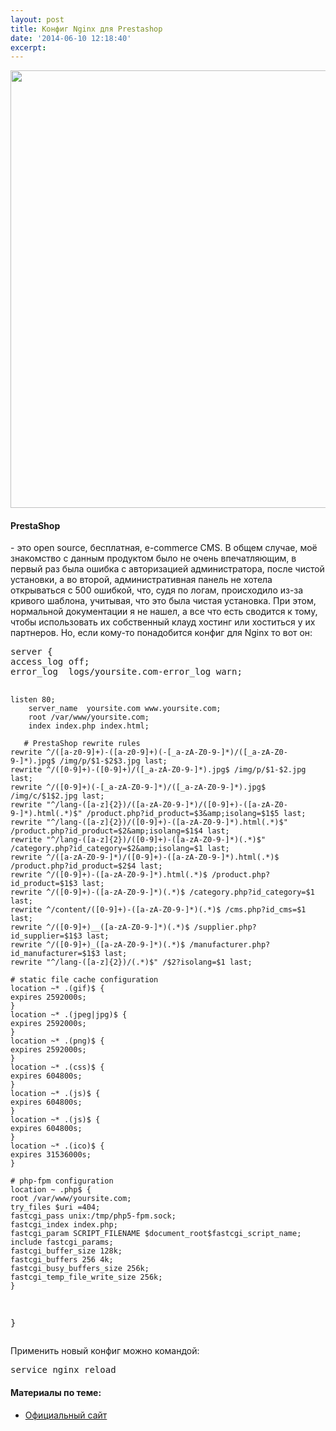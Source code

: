 ```yaml
---
layout: post
title: Конфиг Nginx для Prestashop
date: '2014-06-10 12:18:40'
excerpt:
---
```


<img src="https://farm9.staticflickr.com/8595/16515667202_4ac4d6b26f_o.png" width="700"/>

<h4>PrestaShop</h4> - это open source, бесплатная, e-commerce CMS. В общем случае, моё знакомство с данным продуктом было не очень впечатляющим, в первый раз была ошибка с авторизацией администратора, после чистой установки, а во второй, административная панель не хотела открываться с 500 ошибкой, что, судя по логам, происходило из-за кривого шаблона, учитывая, что это была чистая установка. При этом, нормальной документации я не нашел, а все что есть сводится к тому, чтобы использовать их собственный клауд хостинг или хоститься у их партнеров.
Но, если кому-то понадобится конфиг для Nginx то вот он:
<pre>server {
access_log off;
error_log  logs/yoursite.com-error_log warn;

	listen 80;
        server_name  yoursite.com www.yoursite.com;
        root /var/www/yoursite.com;
        index index.php index.html;

       # PrestaShop rewrite rules
	rewrite ^/([a-z0-9]+)-([a-z0-9]+)(-[_a-zA-Z0-9-]*)/([_a-zA-Z0-9-]*).jpg$ /img/p/$1-$2$3.jpg last;
	rewrite ^/([0-9]+)-([0-9]+)/([_a-zA-Z0-9-]*).jpg$ /img/p/$1-$2.jpg last;
	rewrite ^/([0-9]+)(-[_a-zA-Z0-9-]*)/([_a-zA-Z0-9-]*).jpg$ /img/c/$1$2.jpg last;
	rewrite "^/lang-([a-z]{2})/([a-zA-Z0-9-]*)/([0-9]+)-([a-zA-Z0-9-]*).html(.*)$" /product.php?id_product=$3&amp;isolang=$1$5 last;
	rewrite "^/lang-([a-z]{2})/([0-9]+)-([a-zA-Z0-9-]*).html(.*)$" /product.php?id_product=$2&amp;isolang=$1$4 last;
	rewrite "^/lang-([a-z]{2})/([0-9]+)-([a-zA-Z0-9-]*)(.*)$" /category.php?id_category=$2&amp;isolang=$1 last;
	rewrite ^/([a-zA-Z0-9-]*)/([0-9]+)-([a-zA-Z0-9-]*).html(.*)$ /product.php?id_product=$2$4 last;
	rewrite ^/([0-9]+)-([a-zA-Z0-9-]*).html(.*)$ /product.php?id_product=$1$3 last;
	rewrite ^/([0-9]+)-([a-zA-Z0-9-]*)(.*)$ /category.php?id_category=$1 last;
	rewrite ^/content/([0-9]+)-([a-zA-Z0-9-]*)(.*)$ /cms.php?id_cms=$1 last;
	rewrite ^/([0-9]+)__([a-zA-Z0-9-]*)(.*)$ /supplier.php?id_supplier=$1$3 last;
	rewrite ^/([0-9]+)_([a-zA-Z0-9-]*)(.*)$ /manufacturer.php?id_manufacturer=$1$3 last;
	rewrite "^/lang-([a-z]{2})/(.*)$" /$2?isolang=$1 last;

	# static file cache configuration
	location ~* .(gif)$ {
	expires 2592000s;
	}
	location ~* .(jpeg|jpg)$ {
	expires 2592000s;
	}
	location ~* .(png)$ {
	expires 2592000s;
	}
	location ~* .(css)$ {
	expires 604800s;
	}
	location ~* .(js)$ {
	expires 604800s;
	}
	location ~* .(js)$ {
	expires 604800s;
	}
	location ~* .(ico)$ {
	expires 31536000s;
	}

	# php-fpm configuration
	location ~ .php$ {
	root /var/www/yoursite.com;
	try_files $uri =404;
	fastcgi_pass unix:/tmp/php5-fpm.sock;
	fastcgi_index index.php;
	fastcgi_param SCRIPT_FILENAME $document_root$fastcgi_script_name;
	include fastcgi_params;
	fastcgi_buffer_size 128k;
	fastcgi_buffers 256 4k;
	fastcgi_busy_buffers_size 256k;
	fastcgi_temp_file_write_size 256k;
	}

}</pre>
Применить новый конфиг можно командой:
<pre>service nginx reload</pre>
<h4>Материалы по теме:</h4>
<ul>
	<li><a href="http://www.prestashop.com/ru" target="_blank">Официальный сайт</a></li>
</ul>
